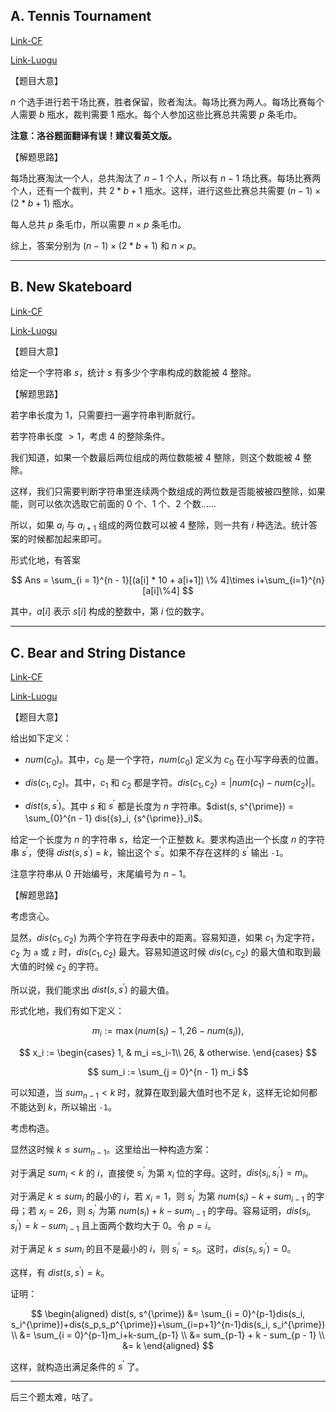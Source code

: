 ## A. Tennis Tournament

[Link-CF](https://codeforces.com/problemset/problem/628/A)

[Link-Luogu](https://www.luogu.com.cn/problem/CF628A)

【题目大意】

$n$ 个选手进行若干场比赛，胜者保留，败者淘汰。每场比赛为两人。每场比赛每个人需要 $b$ 瓶水，裁判需要 $1$ 瓶水。每个人参加这些比赛总共需要 $p$ 条毛巾。

**注意：洛谷题面翻译有误！建议看英文版。**

【解题思路】

每场比赛淘汰一个人，总共淘汰了 $n - 1$ 个人，所以有 $n - 1$ 场比赛。每场比赛两个人，还有一个裁判，共 $2 * b + 1$ 瓶水。这样，进行这些比赛总共需要 $(n - 1) \times (2 * b + 1)$ 瓶水。

每人总共 $p$ 条毛巾，所以需要 $n \times p$ 条毛巾。

综上，答案分别为 $(n - 1) \times (2 * b + 1)$ 和 $n \times p$。


------------


## B. New Skateboard

[Link-CF](https://codeforces.com/problemset/problem/628/B)

[Link-Luogu](https://www.luogu.com.cn/problem/CF628B)

【题目大意】

给定一个字符串 $s$，统计 $s$ 有多少个字串构成的数能被 $4$ 整除。

【解题思路】

若字串长度为 $1$，只需要扫一遍字符串判断就行。

若字符串长度 $> 1$，考虑 $4$ 的整除条件。

我们知道，如果一个数最后两位组成的两位数能被 $4$ 整除，则这个数能被 $4$ 整除。

这样，我们只需要判断字符串里连续两个数组成的两位数是否能被被四整除，如果能，则可以依次选取它前面的 $0$ 个、$1$ 个、$2$ 个数……

所以，如果 $a_i$ 与 $a_{i + 1}$ 组成的两位数可以被 $4$ 整除，则一共有 $i$ 种选法。统计答案的时候都加起来即可。

形式化地，有答案

$$
Ans = \sum_{i = 1}^{n - 1}[(a[i] * 10 + a[i+1]) \% 4]\times i+\sum_{i=1}^{n}[a[i]\%4]
$$

其中，$a[i]$ 表示 $s[i]$ 构成的整数中，第 $i$ 位的数字。


------------


## C. Bear and String Distance

[Link-CF](https://codeforces.com/problemset/problem/628/C)

[Link-Luogu](https://www.luogu.com.cn/problem/CF628C)

【题目大意】

给出如下定义：

- $num(c_0)$。其中，$c_0$ 是一个字符，$num(c_0)$ 定义为 $c_0$ 在小写字母表的位置。

- $dis(c_1, c_2)$。其中，$c_1$ 和 $c_2$ 都是字符。$dis(c_1, c_2) = \lvert num(c_1) - num(c_2) \rvert$。

- $dist(s, s^{\prime})$。其中 $s$ 和 $s^{\prime}$ 都是长度为 $n$ 字符串。$dist(s, s^{\prime}) = \sum_{0}^{n - 1} dis({s}_i, {s^{\prime}}_i)$。

给定一个长度为 $n$ 的字符串 $s$，给定一个正整数 $k$。要求构造出一个长度 $n$ 的字符串 $s^{\prime}$，使得 $dist(s, s^{\prime})$ = $k$，输出这个 $s^{\prime}$。如果不存在这样的 $s^{\prime}$ 输出 ```-1```。

注意字符串从 $0$ 开始编号，末尾编号为 $n - 1$。

【解题思路】

考虑贪心。

显然，$dis(c_1, c_2)$ 为两个字符在字母表中的距离。容易知道，如果 $c_1$ 为定字符，$c_2$ 为 ```a``` 或 ```z``` 时，$dis(c_1, c_2)$ 最大。容易知道这时候 $dis(c_1, c_2)$ 的最大值和取到最大值的时候 $c_2$ 的字符。

所以说，我们能求出 $dist(s, s^{\prime})$ 的最大值。

形式化地，我们有如下定义：

$$
m_i := \max(num(s_i) - 1, 26 - num(s_i)),
$$

$$
x_i := \begin{cases}
1, & m_i =s_i-1\\
26, & otherwise.
\end{cases}
$$

$$
sum_i := \sum_{j = 0}^{n - 1} m_i
$$


可以知道，当 $sum_{n - 1} < k$ 时，就算在取到最大值时也不足 $k$，这样无论如何都不能达到 $k$，所以输出 ```-1```。

考虑构造。

显然这时候 $k \leq sum_{n - 1}$。这里给出一种构造方案：

对于满足 $sum_i < k$ 的 $i$，直接使 $s_i^{\prime}$ 为第 $x_i$ 位的字母。这时，$dis(s_i, s_i^{\prime}) = m_i$。

对于满足 $k \leq sum_i$ 的最小的 $i$，若 $x_i = 1$，则 $s_i^{\prime}$ 为第 $num(s_i) - k + sum_{i - 1}$ 的字母；若 $x_i = 26$，则 $s_i^{\prime}$ 为第 $num(s_i) + k - sum_{i - 1}$ 的字母。容易证明，$dis(s_i, s_i^{\prime}) = k - sum_{i - 1}$ 且上面两个数均大于 $0$。令 $p = i$。

对于满足 $k \leq sum_i$ 的且不是最小的 $i$，则 $s_i^{\prime} = s_i$。这时，$dis(s_i, s_i^{\prime}) = 0$。

这样，有 $dist(s, s^{\prime}) = k$。

证明：

$$
\begin{aligned} 
dist(s, s^{\prime}) &= \sum_{i = 0}^{p-1}dis(s_i, s_i^{\prime})+dis(s_p,s_p^{\prime})+\sum_{i=p+1}^{n-1}dis(s_i, s_i^{\prime}) \\ &= 
\sum_{i = 0}^{p-1}m_i+k-sum_{p-1} \\ &=
sum_{p-1} + k - sum_{p - 1} \\ &= 
k
\end{aligned} 
$$

这样，就构造出满足条件的 $s^{\prime}$ 了。


------------


后三个题太难，咕了。